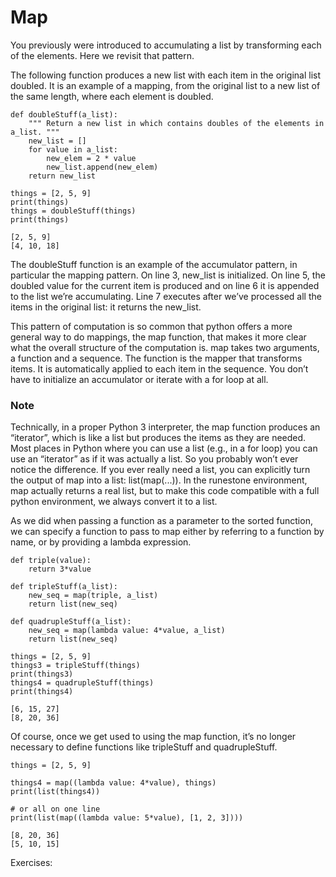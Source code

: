 # Map

You previously were introduced to accumulating a list by transforming each of the elements. Here we revisit that pattern.

The following function produces a new list with each item in the original list doubled. It is an example of a mapping, from the original list to a new list of the same length, where each element is doubled.
```
def doubleStuff(a_list):
    """ Return a new list in which contains doubles of the elements in a_list. """
    new_list = []
    for value in a_list:
        new_elem = 2 * value
        new_list.append(new_elem)
    return new_list

things = [2, 5, 9]
print(things)
things = doubleStuff(things)
print(things)

[2, 5, 9]
[4, 10, 18]
```

The doubleStuff function is an example of the accumulator pattern, in particular the mapping pattern. On line 3, new_list is initialized. On line 5, the doubled value for the current item is produced and on line 6 it is appended to the list we’re accumulating. Line 7 executes after we’ve processed all the items in the original list: it returns the new_list.

This pattern of computation is so common that python offers a more general way to do mappings, the map function, that makes it more clear what the overall structure of the computation is. map takes two arguments, a function and a sequence. The function is the mapper that transforms items. It is automatically applied to each item in the sequence. You don’t have to initialize an accumulator or iterate with a for loop at all.

### Note
Technically, in a proper Python 3 interpreter, the map function produces an “iterator”, which is like a list but produces the items as they are needed. Most places in Python where you can use a list (e.g., in a for loop) you can use an “iterator” as if it was actually a list. So you probably won’t ever notice the difference. If you ever really need a list, you can explicitly turn the output of map into a list: list(map(...)). In the runestone environment, map actually returns a real list, but to make this code compatible with a full python environment, we always convert it to a list.

As we did when passing a function as a parameter to the sorted function, we can specify a function to pass to map either by referring to a function by name, or by providing a lambda expression.
```
def triple(value):
    return 3*value

def tripleStuff(a_list):
    new_seq = map(triple, a_list)
    return list(new_seq)

def quadrupleStuff(a_list):
    new_seq = map(lambda value: 4*value, a_list)
    return list(new_seq)

things = [2, 5, 9]
things3 = tripleStuff(things)
print(things3)
things4 = quadrupleStuff(things)
print(things4)

[6, 15, 27]
[8, 20, 36]
```

Of course, once we get used to using the map function, it’s no longer necessary to define functions like tripleStuff and quadrupleStuff.
```
things = [2, 5, 9]

things4 = map((lambda value: 4*value), things)
print(list(things4))

# or all on one line
print(list(map((lambda value: 5*value), [1, 2, 3])))

[8, 20, 36]
[5, 10, 15]
```

Exercises:

```


```
